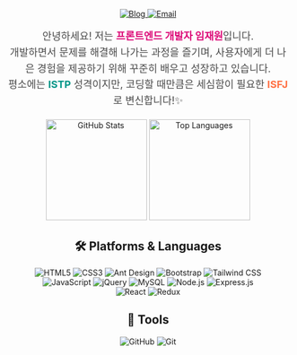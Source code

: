 <div align="center">
  <p>
    <a href="https://dlawi0108.tistory.com/" target="_blank">
      <img src="https://img.shields.io/badge/Blog-DD0B78?style=flat-square&logo=GitHub%20Sponsors&logoColor=white" alt="Blog"/>
    </a>
    <a href="mailto:dlawi0108@naver.com" target="_blank">
      <img src="https://img.shields.io/badge/dlawi0108@naver.com-EA4335?style=flat-square&logo=Gmail&logoColor=white" alt="Email"/>
    </a>
  </p>

  <p style="font-size: 18px; line-height: 1.6; text-align: center; color: #4A4A4A;">
  안녕하세요! 저는 <strong style="color: #DD0B78;">프론트엔드 개발자 임재원</strong>입니다.<br/>
  개발하면서 문제를 해결해 나가는 과정을 즐기며, 사용자에게 더 나은 경험을 제공하기 위해 꾸준히 배우고 성장하고 있습니다.<br/>
  평소에는 <strong style="color: #009688;">ISTP</strong> 성격이지만, 코딩할 때만큼은 세심함이 필요한 <strong style="color: #FF7043;">ISFJ</strong>로 변신합니다!✨<br/>
</p>

  <img height="180em" src="https://github-readme-stats.vercel.app/api?username=ImJaeOne&show_icons=true&hide_border=true&count_private=true&include_all_commits=true" alt="GitHub Stats"/>
  <img height="180em" src="https://github-readme-stats.vercel.app/api/top-langs/?username=ImJaeOne&layout=compact&hide_border=true&theme=white" alt="Top Languages"/>

  <h2>🛠 Platforms & Languages</h2>
  <p>
    <img src="https://img.shields.io/badge/html5-%23E34F26.svg?style=for-the-badge&logo=html5&logoColor=white" alt="HTML5"/>
    <img src="https://img.shields.io/badge/css3-%231572B6.svg?style=for-the-badge&logo=css3&logoColor=white" alt="CSS3"/>
    <img src="https://img.shields.io/badge/AntDesign-%230170FE.svg?style=for-the-badge&logo=ant-design&logoColor=white" alt="Ant Design"/>
    <img src="https://img.shields.io/badge/bootstrap-%238511FA.svg?style=for-the-badge&logo=bootstrap&logoColor=white" alt="Bootstrap"/>
    <img src="https://img.shields.io/badge/tailwindcss-%2338B2AC.svg?style=for-the-badge&logo=tailwind-css&logoColor=white" alt="Tailwind CSS"/>
    <br/>
    <img src="https://img.shields.io/badge/javascript-%23323330.svg?style=for-the-badge&logo=javascript&logoColor=%23F7DF1E" alt="JavaScript"/>
    <img src="https://img.shields.io/badge/jquery-0769AD?style=for-the-badge&logo=jquery&logoColor=white" alt="jQuery"/>
    <img src="https://img.shields.io/badge/mysql-4479A1.svg?style=for-the-badge&logo=mysql&logoColor=white" alt="MySQL"/>
    <img src="https://img.shields.io/badge/node.js-6DA55F?style=for-the-badge&logo=node.js&logoColor=white" alt="Node.js"/>
    <img src="https://img.shields.io/badge/express.js-%23404d59.svg?style=for-the-badge&logo=express&logoColor=%2361DAFB" alt="Express.js"/>
    <br/>
    <img src="https://img.shields.io/badge/react-%2320232a.svg?style=for-the-badge&logo=react&logoColor=%2361DAFB" alt="React"/>
    <img src="https://img.shields.io/badge/redux-%23593d88.svg?style=for-the-badge&logo=redux&logoColor=white" alt="Redux"/>
  </p>

    

  <h2>🔧 Tools</h2>
  <p>
    <img src="https://img.shields.io/badge/github-181717?style=for-the-badge&logo=github&logoColor=white" alt="GitHub"/>
    <img src="https://img.shields.io/badge/git-F05032?style=for-the-badge&logo=git&logoColor=white" alt="Git"/>
  </p>
</div>
